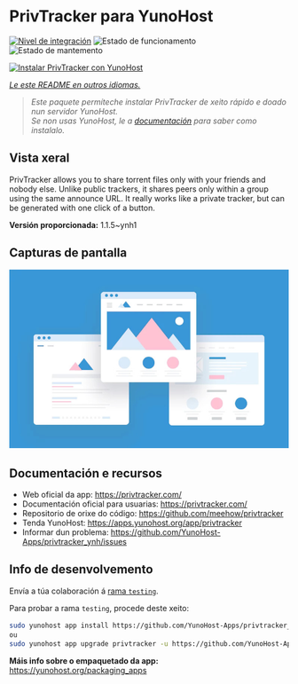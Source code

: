 <!--
NOTA: Este README foi creado automáticamente por <https://github.com/YunoHost/apps/tree/master/tools/readme_generator>
NON debe editarse manualmente.
-->

# PrivTracker para YunoHost

[![Nivel de integración](https://apps.yunohost.org/badge/integration/privtracker)](https://ci-apps.yunohost.org/ci/apps/privtracker/)
![Estado de funcionamento](https://apps.yunohost.org/badge/state/privtracker)
![Estado de mantemento](https://apps.yunohost.org/badge/maintained/privtracker)

[![Instalar PrivTracker con YunoHost](https://install-app.yunohost.org/install-with-yunohost.svg)](https://install-app.yunohost.org/?app=privtracker)

*[Le este README en outros idiomas.](./ALL_README.md)*

> *Este paquete permíteche instalar PrivTracker de xeito rápido e doado nun servidor YunoHost.*  
> *Se non usas YunoHost, le a [documentación](https://yunohost.org/install) para saber como instalalo.*

## Vista xeral

PrivTracker allows you to share torrent files only with your friends and nobody else. Unlike public trackers, it shares peers only within a group using the same announce URL. It really works like a private tracker, but can be generated with one click of a button.


**Versión proporcionada:** 1.1.5~ynh1

## Capturas de pantalla

![Captura de pantalla de PrivTracker](./doc/screenshots/example.jpg)

## Documentación e recursos

- Web oficial da app: <https://privtracker.com/>
- Documentación oficial para usuarias: <https://privtracker.com/>
- Repositorio de orixe do código: <https://github.com/meehow/privtracker>
- Tenda YunoHost: <https://apps.yunohost.org/app/privtracker>
- Informar dun problema: <https://github.com/YunoHost-Apps/privtracker_ynh/issues>

## Info de desenvolvemento

Envía a túa colaboración á [rama `testing`](https://github.com/YunoHost-Apps/privtracker_ynh/tree/testing).

Para probar a rama `testing`, procede deste xeito:

```bash
sudo yunohost app install https://github.com/YunoHost-Apps/privtracker_ynh/tree/testing --debug
ou
sudo yunohost app upgrade privtracker -u https://github.com/YunoHost-Apps/privtracker_ynh/tree/testing --debug
```

**Máis info sobre o empaquetado da app:** <https://yunohost.org/packaging_apps>
